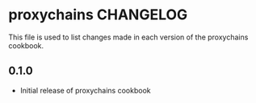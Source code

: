 proxychains CHANGELOG
===============

This file is used to list changes made in each version of the proxychains cookbook.

0.1.0
-----
- Initial release of proxychains cookbook
